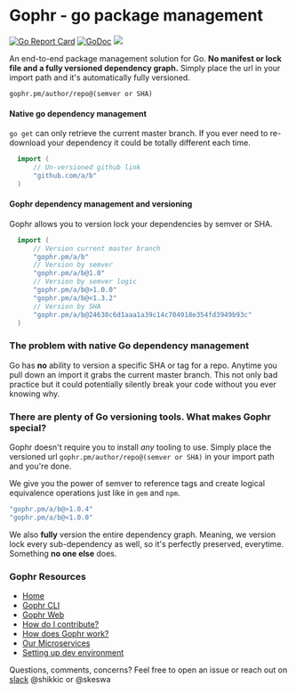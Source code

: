 
# Gophr - go package management
[![Go Report Card](https://goreportcard.com/badge/github.com/skeswa/gophr)](https://goreportcard.com/report/github.com/skeswa/gophr)
[![GoDoc](https://godoc.org/github.com/skeswa/gophr/common?status.svg)](https://godoc.org/github.com/skeswa/gophr/common)
<a href="https://zenhub.com"><img src="https://raw.githubusercontent.com/ZenHubIO/support/master/zenhub-badge.png"></a>

An end-to-end package management solution for Go. **No manifest or lock file and a fully versioned dependency graph.** Simply place the url in your import path and it's automatically fully versioned.

`
gophr.pm/author/repo@(semver or SHA)
`

#### Native go dependency management
`go get` can only retrieve the current master branch. If you ever need to re-download your dependency it could be totally different each time.
```go
  import (
      // Un-versioned github link
      "github.com/a/b"
  )
```

#### Gophr dependency management and versioning
Gophr allows you to version lock your dependencies by semver or SHA.
```go
  import (
      // Version current master branch
      "gophr.pm/a/b"
      // Version by semver
      "gophr.pm/a/b@1.0"
      // Version by semver logic
      "gophr.pm/a/b@>1.0.0"
      "gophr.pm/a/b@<1.3.2"
      // Version by SHA
      "gophr.pm/a/b@24638c6d1aaa1a39c14c704918e354fd3949b93c"
  )
```

### The problem with native Go dependency management
Go has **no** ability to version a specific SHA or tag for a repo. Anytime you pull down an import it grabs the current master branch. This not only bad practice but it could potentially silently break your code without you ever knowing why.

### There are plenty of Go versioning tools. What makes Gophr special?

Gophr doesn't require you to install _any_ tooling to use. Simply place the versioned url `gophr.pm/author/repo@(semver or SHA)` in your import path and you're done.

We give you the power of semver to reference tags and create logical equivalence operations just like in `gem` and `npm`.

```go
"gophr.pm/a/b@>1.0.4"
"gophr.pm/a/b@<1.0.0"
```

We also **fully** version the entire dependency graph. Meaning, we version lock every sub-dependency as well, so it's perfectly preserved, everytime. Something **no one else** does.

### Gophr Resources
- [Home](https://github.com/skeswa/gophr/wiki)
- [Gophr CLI](https://github.com/skeswa/gophr/wiki/Gophr-CLI)
- [Gophr Web](https://github.com/skeswa/gophr/wiki/Gophr-Web)
- [How do I contribute?](https://github.com/skeswa/gophr/wiki/How-do-I-contribute%3F)
- [How does Gophr work?](https://github.com/skeswa/gophr/wiki/How-does-Gophr-work%3F)
- [Our Microservices](https://github.com/skeswa/gophr/wiki/Our-Microservices)
- [Setting up dev environment](https://github.com/skeswa/gophr/wiki/Setting-up-dev-environment)

Questions, comments, concerns? Feel free to open an issue or reach out on [slack](http://gophrpm.slack.com) @shikkic or @skeswa
